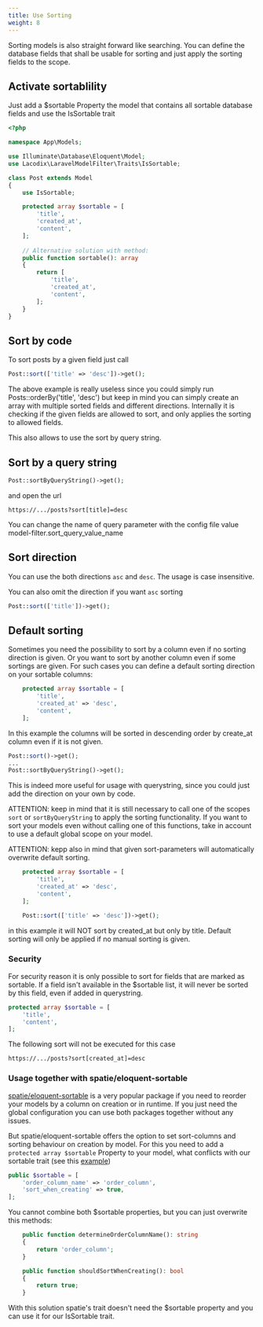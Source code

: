 ```yaml
---
title: Use Sorting
weight: 8
---
```


Sorting models is also straight forward like searching. You can define the database fields that shall be usable for
sorting and just apply the sorting fields to the scope.

## Activate sortablility

Just add a $sortable Property the model that contains all sortable database fields and use the IsSortable trait

```php
<?php

namespace App\Models;

use Illuminate\Database\Eloquent\Model;
use Lacodix\LaravelModelFilter\Traits\IsSortable;

class Post extends Model
{
    use IsSortable;

    protected array $sortable = [
        'title',
        'created_at',
        'content',
    ];
    
    // Alternative solution with method:
    public function sortable(): array
    {
        return [
            'title',
            'created_at',
            'content',
        ];
    }
}
```

## Sort by code

To sort posts by a given field just call

```php
Post::sort(['title' => 'desc'])->get();
```

The above example is really useless since you could simply run Posts::orderBy('title', 'desc')
but keep in mind you can simply create an array with multiple sorted fields and different
directions. Internally it is checking if the given fields are allowed to sort, and only
applies the sorting to allowed fields.

This also allows to use the sort by query string.

## Sort by a query string

```php
Post::sortByQueryString()->get();
```

and open the url

```
https://.../posts?sort[title]=desc
```

You can change the name of query parameter with the config file value model-filter.sort_query_value_name

## Sort direction

You can use the both directions `asc` and `desc`. The usage is case insensitive.

You can also omit the direction if you want `asc` sorting

```php
Post::sort(['title'])->get();
```

## Default sorting

Sometimes you need the possibility to sort by a column even if no sorting direction is given. Or you want to
sort by another column even if some sortings are given. For such cases you can define a default sorting direction
on your sortable columns:

```php
    protected array $sortable = [
        'title',
        'created_at' => 'desc',
        'content',
    ];
```

In this example the columns will be sorted in descending order by create_at column even if it is not given.

```php
Post::sort()->get();
...
Post::sortByQueryString()->get();
```

This is indeed more useful for usage with querystring, since you could just add the direction on your own by code.

ATTENTION: keep in mind that it is still necessary to call one of the scopes `sort` or `sortByQueryString` to apply
the sorting functionality. If you want to sort your models even without calling one of this functions, take in account
to use a default global scope on your model.

ATTENTION: kepp also in mind that given sort-parameters will automatically overwrite default sorting.

```php
    protected array $sortable = [
        'title',
        'created_at' => 'desc',
        'content',
    ];
```

```php
    Post::sort(['title' => 'desc'])->get();
```

in this example it will NOT sort by created_at but only by title.
Default sorting will only be applied if no manual sorting is given.

### Security

For security reason it is only possible to sort for fields that are marked as sortable. 
If a field isn't available in the $sortable list, it will never be sorted by this field, 
even if added in querystring.

```php 
protected array $sortable = [
    'title',
    'content',
];
```

The following sort will not be executed for this case

```
https://.../posts?sort[created_at]=desc
```

### Usage together with spatie/eloquent-sortable

[spatie/eloquent-sortable](https://github.com/spatie/eloquent-sortable) is a very popular package if you need to 
reorder your models by a column on creation or in runtime. If you just need the global configuration you can
use both packages together without any issues.

But spatie/eloquent-sortable offers the option to set sort-columns and sorting behaviour on creation by model.
For this you need to add a `protected array $sortable` Property to your model, what conflicts with our sortable
trait (see this [example](https://github.com/spatie/eloquent-sortable?tab=readme-ov-file#example))

```php
public $sortable = [
    'order_column_name' => 'order_column',
    'sort_when_creating' => true,
];
```

You cannot combine both $sortable properties, but you can just overwrite this methods:

```php
    public function determineOrderColumnName(): string
    {
        return 'order_column';
    }

    public function shouldSortWhenCreating(): bool
    {
        return true;
    }
```

With this solution spatie's trait doesn't need the $sortable property and you can use it for our IsSortable trait.
